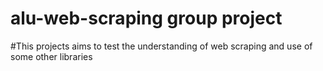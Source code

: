 # alu-web-scraping group project
#This projects aims to test the understanding of web scraping and use of some other libraries

